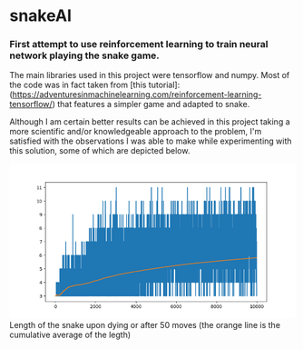 # snakeAI
### First attempt to use reinforcement learning to train neural network playing the snake game.

The main libraries used in this project were tensorflow and numpy. Most of the code was in fact taken from [this tutorial]:(https://adventuresinmachinelearning.com/reinforcement-learning-tensorflow/) that features a simpler game and adapted to snake.

Although I am certain better results can be achieved in this project taking a more scientific and/or knowledgeable approach to the problem, I'm satisfied with the observations I was able to make while experimenting with this solution, some of which are depicted below.



![](./graph.png)
Length of the snake upon dying or after 50 moves (the orange line is the cumulative average of the legth)
